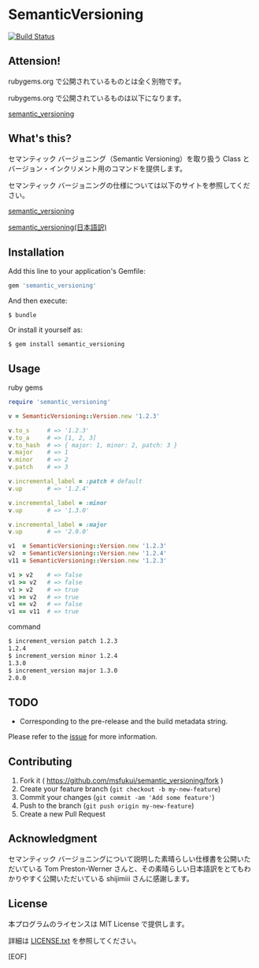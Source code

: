 # SemanticVersioning

[![Build Status](https://travis-ci.org/msfukui/semantic_versioning.svg)](https://travis-ci.org/msfukui/semantic_versioning)

## Attension!

rubygems.org で公開されているものとは全く別物です。

rubygems.org で公開されているものは以下になります。

[semantic_versioning](https://github.com/joecorcoran/semantic_versioning)

## What's this?

セマンティック バージョニング（Semantic Versioning）を取り扱う Class とバージョン・インクリメント用のコマンドを提供します。

セマンティック バージョニングの仕様については以下のサイトを参照してください。

[semantic_versioning](http://semver.org)

[semantic_versioning(日本語訳)](http://shijimiii.info/technical-memo/semver)

## Installation

Add this line to your application's Gemfile:

```ruby
gem 'semantic_versioning'
```

And then execute:

    $ bundle

Or install it yourself as:

    $ gem install semantic_versioning

## Usage

ruby gems

```ruby
require 'semantic_versioning'

v = SemanticVersioning::Version.new '1.2.3'

v.to_s     # => '1.2.3'
v.to_a     # => [1, 2, 3]
v.to_hash  # => { major: 1, minor: 2, patch: 3 }
v.major    # => 1
v.minor    # => 2
v.patch    # => 3

v.incremental_label = :patch # default
v.up       # => '1.2.4'

v.incremental_label = :minor
v.up       # => '1.3.0'

v.incremental_label = :major
v.up       # => '2.0.0'

v1  = SemanticVersioning::Version.new '1.2.3'
v2  = SemanticVersioning::Version.new '1.2.4'
v11 = SemanticVersioning::Version.new '1.2.3'

v1 > v2    # => false
v1 >= v2   # => false
v1 > v2    # => true
v1 >= v2   # => true
v1 == v2   # => false
v1 == v11  # => true

```

command

```sh
$ increment_version patch 1.2.3
1.2.4
$ increment_version minor 1.2.4
1.3.0
$ increment_version major 1.3.0
2.0.0
```

## TODO

* Corresponding to the pre-release and the build metadata string.

Please refer to the [issue](https://github.com/msfukui/semantic_versioning/issues) for more information.

## Contributing

1. Fork it ( https://github.com/msfukui/semantic_versioning/fork )
2. Create your feature branch (`git checkout -b my-new-feature`)
3. Commit your changes (`git commit -am 'Add some feature'`)
4. Push to the branch (`git push origin my-new-feature`)
5. Create a new Pull Request

## Acknowledgment

セマンティック バージョニングについて説明した素晴らしい仕様書を公開いただいている Tom Preston-Werner さんと、その素晴らしい日本語訳をとてもわかりやすく公開いただいている shijimiii さんに感謝します。

## License

本プログラムのライセンスは MIT License で提供します。

詳細は [LICENSE.txt](LICENSE.txt) を参照してください。

[EOF]
